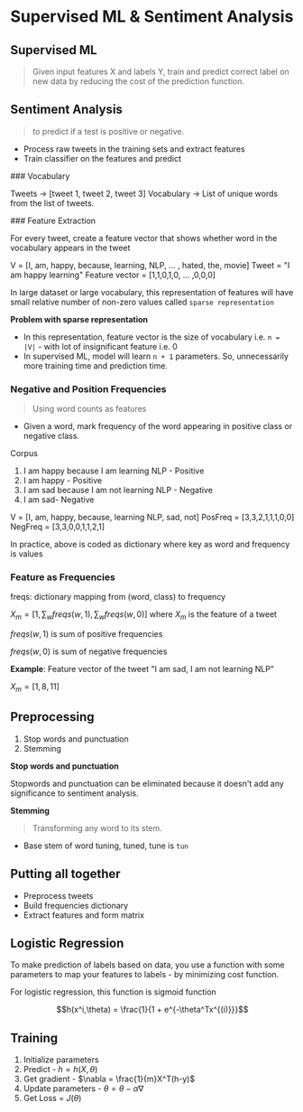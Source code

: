 # Supervised ML & Sentiment Analysis

## Supervised ML
> Given input features X and labels Y, train and predict correct label on new data by reducing the cost of the prediction function.


## Sentiment Analysis
> to predict if a test is positive or negative. 

- Process raw tweets in the training sets and extract features
- Train classifier on the features and predict

### Vocabulary 

Tweets -> [tweet 1, tweet 2, tweet 3]
Vocabulary -> List of unique words from the list of tweets.

### Feature Extraction

For every tweet, create a feature vector that shows whether word in the vocabulary appears in the tweet

V = [I, am, happy, because, learning, NLP, ... , hated, the, movie]
Tweet = "I am happy learning"
Feature vector = [1,1,0,1,0, ... ,0,0,0]

In large dataset or large vocabulary, this representation of features will have small relative number of non-zero values called `sparse representation`

**Problem with sparse representation**

- In this representation, feature vector is the size of vocabulary i.e. `n = |V|` - with lot of insignificant feature i.e. 0
- In supervised ML, model will learn `n + 1` parameters. So, unnecessarily more training time and prediction time.

### Negative and Position Frequencies
> Using word counts as features

- Given a word, mark frequency of the word appearing in positive class or negative class.

Corpus
1. I am happy because I am learning NLP - Positive
2. I am happy - Positive
3. I am sad because I am not learning NLP - Negative
4. I am sad- Negative

V = [I, am, happy, because, learning NLP, sad, not]
PosFreq = [3,3,2,1,1,1,0,0]
NegFreq = [3,3,0,0,1,1,2,1]

In practice, above is coded as dictionary where key as word and frequency is values

### Feature as Frequencies

freqs: dictionary mapping from (word, class) to frequency

$X_m = [1, \sum_{w}freqs(w,1), \sum_{w}freqs(w,0)]$
where $X_m$ is the feature of a tweet

$freqs(w,1)$ is sum of positive frequencies

$freqs(w,0)$ is sum of negative frequencies

**Example**: Feature vector of the tweet "I am sad, I am not learning NLP"


$X_m = [1, 8, 11]$

## Preprocessing


1. Stop words and punctuation
2. Stemming

**Stop words and punctuation**

Stopwords and punctuation can be eliminated because it doesn't add any significance to sentiment analysis.

**Stemming**
> Transforming any word to its stem.

- Base stem of word tuning, tuned, tune is `tun`

## Putting all together

- Preprocess tweets
- Build frequencies dictionary
- Extract features and form matrix

## Logistic Regression

To make prediction of labels based on data, you use a function with some parameters to map your features to labels  - by minimizing cost function.

For logistic regression, this function is sigmoid function

$$h(x^i,\theta) = \frac{1}{1 + e^{-\theta^Tx^{(i)}}}$$



## Training

1. Initialize parameters
2. Predict - $h = h(X,\theta)$
3. Get gradient - $\nabla = \frac{1}{m}X^T(h-y)$
4. Update parameters - $\theta = \theta - \alpha\nabla$
5. Get Loss = $J(\theta)$
   
   
